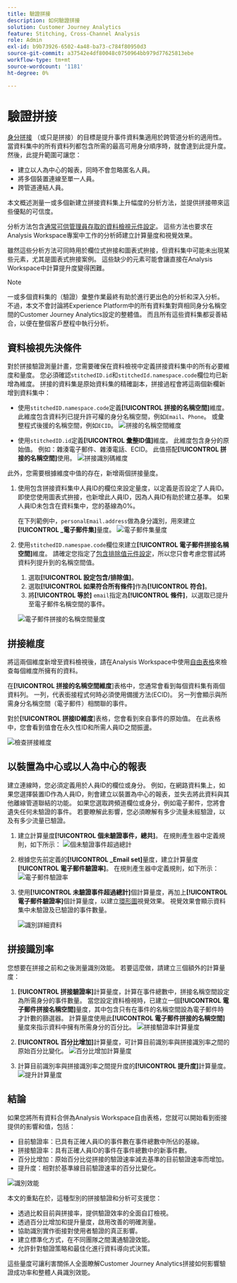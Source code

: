 ```yaml
---
title: 驗證拼接
description: 如何驗證拼接
solution: Customer Journey Analytics
feature: Stitching, Cross-Channel Analysis
role: Admin
exl-id: b9b73926-6502-4a48-ba73-c784f80950d3
source-git-commit: a37542e4df80048c0750964bb979d77625813ebe
workflow-type: tm+mt
source-wordcount: '1181'
ht-degree: 0%

---
```


# 驗證拼接

[身分拼接](/help/stitching/overview.md) （或只是拼接）的目標是提升事件資料集適用於跨管道分析的適用性。 當資料集中的所有資料列都包含所需的最高可用身分順序時，就會達到此提升度。 然後，此提升範圍可讓您：

* 建立以人為中心的報表，同時不會忽略匿名人員。
* 將多個裝置連線至單一人員。
* 跨管道連結人員。

本文概述測量一或多個新建立拼接資料集上升幅度的分析方法，並提供拼接帶來這些優點的可信度。

分析方法包含[通常可供管理員存取的資料檢視元件設定](/help/data-views/component-settings/overview.md)。 這些方法也要求在Analysis Workspace專案中工作的分析師建立計算量度和視覺效果。

雖然這些分析方法可同時用於欄位式拚接和圖表式拚接，但資料集中可能未出現某些元素，尤其是圖表式拚接案例。 這些缺少的元素可能會讓直接在Analysis Workspace中計算提升度變得困難。

>[!NOTE]
>
>一或多個資料集的（驗證）彙整作業最終有助於進行更出色的分析和深入分析。 不過，本文不會討論將Experience Platform中的所有資料集對齊相同身分名稱空間的Customer Journey Analytics設定的整體值。 而且所有這些資料集都妥善結合，以便在整個客戶歷程中執行分析。


## 資料檢視先決條件

對於拼接驗證測量計畫，您需要確保在資料檢視中定義拼接資料集中的所有必要維度和量度。 您必須確認`stitchedID.id`和`stitchedId.namespace.code`欄位均已新增為維度。 拼接的資料集是原始資料集的精確副本，拼接過程會將這兩個新欄新增到資料集中：

* 使用`stitchedID.namespace.code`定義&#x200B;**[!UICONTROL 拼接的名稱空間]**&#x200B;維度。 此維度包含資料列已提升許可權的身分名稱空間，例如`Email`、`Phone`。 或彙整程式後援的名稱空間，例如`ECID`。
  ![拼接的名稱空間維度](assets/stitchednamespace-dimension.png)

* 使用`stitchedID.id`定義&#x200B;**[!UICONTROL 彙整ID值]**&#x200B;維度。 此維度包含身分的原始值。 例如：雜湊電子郵件、雜湊電話、ECID。 此值搭配&#x200B;**[!UICONTROL 拼接的名稱空間]**&#x200B;使用。
  ![拼接識別碼維度](assets/stitchedid-dimension.png)


此外，您需要根據維度中值的存在，新增兩個拼接量度。

1. 使用包含拼接資料集中人員ID的欄位來設定量度，以定義是否設定了人員ID。 即使您使用圖表式拚接，也新增此人員ID，因為人員ID有助於建立基準。 如果人員ID未包含在資料集中，您的基線為0%。

   在下列範例中，`personalEmail.address`做為身分識別，用來建立&#x200B;**[!UICONTROL _電子郵件集]**&#x200B;量度。
   ![電子郵件集量度](assets/emailset-metric.png)

1. 使用`stitchedID.namespae.code`欄位來建立&#x200B;**[!UICONTROL 電子郵件拼接名稱空間]**&#x200B;維度。 請確定您指定了[包含排除值元件設定](/help/data-views/component-settings/include-exclude-values.md)，所以您只會考慮您嘗試將資料列提升到的名稱空間值。
   1. 選取&#x200B;**[!UICONTROL 設定包含/排除值]**。
   1. 選取&#x200B;**[!UICONTROL 如果符合所有條件]**&#x200B;作為&#x200B;**[!UICONTROL 符合]**。
   1. 將&#x200B;**[!UICONTROL 等於]** `email`指定為&#x200B;**[!UICONTROL 條件]**，以選取已提升至電子郵件名稱空間的事件。

   ![電子郵件拼接的名稱空間量度](assets/emailstitchednamespace-metric.png)

## 拼接維度

將這兩個維度新增至資料檢視後，請在Analysis Workspace中使用[自由表格](/help/analysis-workspace/visualizations/freeform-table/freeform-table.md)來檢查每個維度所擁有的資料。

在&#x200B;**[!UICONTROL 拼接的名稱空間維度**]表格中，您通常會看到每個資料集有兩個資料列。 一列，代表銜接程式何時必須使用備援方法(ECID)。 另一列會顯示與所需身分名稱空間（電子郵件）相關聯的事件。

對於&#x200B;**[!UICONTROL 拼接ID維度**]表格，您會看到來自事件的原始值。 在此表格中，您會看到值會在永久性ID和所需人員ID之間振盪。

![檢查拼接維度](assets/check-data-on-stitching.png)


## 以裝置為中心或以人為中心的報表

建立連線時，您必須定義用於人員ID的欄位或身分。 例如，在網路資料集上，如果您選擇裝置ID作為人員ID，則會建立以裝置為中心的報表，並失去將此資料與其他離線管道聯結的功能。 如果您選取跨頻道欄位或身分，例如電子郵件，您將會遺失任何未驗證的事件。 若要瞭解此影響，您必須瞭解有多少流量未經驗證，以及有多少流量已驗證。

1. 建立計算量度&#x200B;**[!UICONTROL 個未驗證事件，總共]**。 在規則產生器中定義規則，如下所示：
   ![個未驗證事件超過總計](assets/calcmetric-unauthenticatedeventsovertotal.png)

1. 根據您先前定義的&#x200B;**[!UICONTROL _Email set]**&#x200B;量度，建立計算量度&#x200B;**[!UICONTROL 電子郵件驗證率]**。 在規則產生器中定義規則，如下所示：
   ![電子郵件驗證率](assets/calcmetric-emailauthenticationrate.png)

1. 使用&#x200B;**[!UICONTROL 未驗證事件超過總計]**&#x200B;個計算量度，再加上&#x200B;**[!UICONTROL 電子郵件驗證率]**&#x200B;個計算量度，以建立[環形圖](/help/analysis-workspace/visualizations/donut.md)視覺效果。 視覺效果會顯示資料集中未驗證及已驗證的事件數量。

   ![識別詳細資料](assets/identification-details.png)



## 拼接識別率

您想要在拼接之前和之後測量識別效能。 若要這麼做，請建立三個額外的計算量度：

1. **[!UICONTROL 拼接驗證率]**&#x200B;計算量度，計算在事件總數中，拼接名稱空間設定為所需身分的事件數量。 當您設定資料檢視時，已建立一個&#x200B;**[!UICONTROL 電子郵件拼接名稱空間]**&#x200B;量度，其中包含只有在事件的名稱空間設為電子郵件時才計數的篩選器。 計算量度使用此&#x200B;**[!UICONTROL 電子郵件拼接的名稱空間]**&#x200B;量度來指示資料中擁有所需身分的百分比。
   ![拼接驗證率計算量度](assets/calcmetric-stitchedauthenticationrate.png)

1. **[!UICONTROL 百分比增加]**&#x200B;計算量度，可計算目前識別率與拼接識別率之間的原始百分比變化。
   ![百分比增加計算量度](assets/calcmetric-percentincrease.png)

1. 計算目前識別率與拼接識別率之間提升度的&#x200B;**[!UICONTROL 提升度]**&#x200B;計算量度。
   ![提升計算量度](assets/calcmetric-lift.png)


## 結論

如果您將所有資料合併為Analysis Workspace自由表格，您就可以開始看到銜接提供的影響和值，包括：

* 目前驗證率：已具有正確人員ID的事件數在事件總數中所佔的基線。
* 拼接驗證率：具有正確人員ID的事件在事件總數中的新事件數。
* 百分比增加：原始百分比從拼接的驗證速率減去基準的目前驗證速率而增加。
* 提升度：相對於基準線目前驗證速率的百分比變化。

![識別效能](assets/identification-performance.png)

本文的重點在於，這種型別的拼接驗證和分析可支援您：

* 透過比較目前與拼接率，提供驗證效率的全面自訂檢視。
* 透過百分比增加和提升量度，啟用改善的明確測量。
* 協助識別實作銜接對使用者驗證的真正影響。
* 建立標準化方式，在不同團隊之間溝通驗證效能。
* 允許針對驗證策略和最佳化進行資料導向式決策。

這些量度可讓利害關係人全面瞭解Customer Journey Analytics拼接如何影響驗證成功率和整體人員識別效能。

